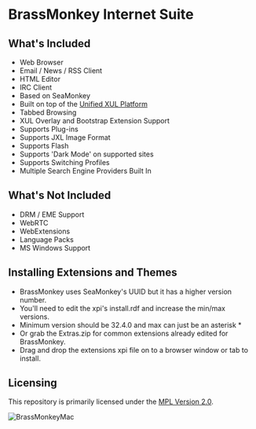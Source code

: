 # BrassMonkey Internet Suite

## What's Included

* Web Browser
* Email / News / RSS Client
* HTML Editor
* IRC Client
* Based on SeaMonkey
* Built on top of the [Unified XUL Platform](https://repo.palemoon.org/MoonchildProductions/UXP)
* Tabbed Browsing
* XUL Overlay and Bootstrap Extension Support
* Supports Plug-ins
* Supports JXL Image Format
* Supports Flash
* Supports 'Dark Mode' on supported sites
* Supports Switching Profiles
* Multiple Search Engine Providers Built In

## What's Not Included

* DRM / EME Support
* WebRTC
* WebExtensions
* Language Packs
* MS Windows Support

## Installing Extensions and Themes

* BrassMonkey uses SeaMonkey's UUID but it has a higher version number.
* You'll need to edit the xpi's install.rdf and increase the min/max versions.
* Minimum version should be 32.4.0 and max can just be an asterisk *
* Or grab the Extras.zip for common extensions already edited for BrassMonkey.
* Drag and drop the extensions xpi file on to a browser window or tab to install.

## Licensing

This repository is primarily licensed under the [MPL Version 2.0](http://mozilla.org/MPL/2.0/).

![BrassMonkeyMac](https://github.com/wicknix/brass-monkey/assets/39230578/f9d50f59-b2f3-4be1-ab2d-9c7adab7e76d)


